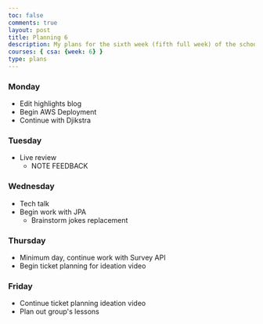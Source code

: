 ```yaml
---
toc: false
comments: true
layout: post
title: Planning 6
description: My plans for the sixth week (fifth full week) of the school year.
courses: { csa: {week: 6} }
type: plans
---
```


### Monday

- Edit highlights blog
- Begin AWS Deployment
- Continue with Djikstra

### Tuesday

- Live review
    - NOTE FEEDBACK

### Wednesday

- Tech talk
- Begin work with JPA
    - Brainstorm jokes replacement

### Thursday

- Minimum day, continue work with Survey API
- Begin ticket planning for ideation video

### Friday

- Continue ticket planning ideation video
- Plan out group's lessons